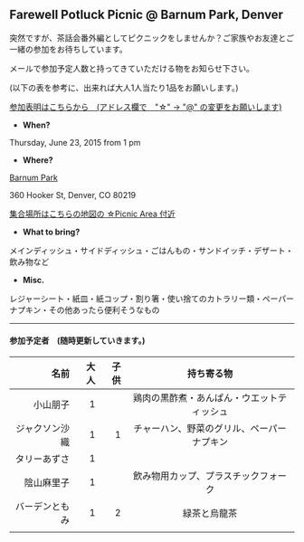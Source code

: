 ## Farewell Potluck Picnic @ Barnum Park, Denver
突然ですが、茶話会番外編としてピクニックをしませんか？ご家族やお友達とご一緒の参加をお待ちしています。

メールで参加予定人数と持ってきていただける物をお知らせ下さい。

(以下の表を参考に、出来れば大人1人当たり1品をお願いします。)

<a href="mailto:tomoko.kd☆gmail.com?subject=Farewell Potluck Picnic @ Barnum Park">参加表明はこちらから　(アドレス欄で　"☆" -> "@" の変更をお願いします)</a>


* __When?__ 

Thursday, June 23, 2015 from 1 pm


* __Where?__ 

[Barnum Park](https://www.google.com/maps/place/Barnum+Park/@39.7253119,-105.0288308,17z/data=!3m1!4b1!4m2!3m1!1s0x876c7f56fce4197f:0x6b22a7d3d8f9ed2e!6m1!1e1 "Where?")

360 Hooker St, Denver, CO 80219

[集合場所はこちらの地図の ☆Picnic Area 付近](http://www.denvergov.org/portals/747/documents/parkart/ParkArt_Barnum%20Park.pdf)

* __What to bring?__

メインディッシュ・サイドディッシュ・ごはんもの・サンドイッチ・デザート・飲み物など

* __Misc.__

レジャーシート・紙皿・紙コップ・割り箸・使い捨てのカトラリー類・ペーパーナプキン・その他あったら便利そうなもの

***
#### 参加予定者　(随時更新していきます。)
| 名前　|大人|子供| 持ち寄る物|
|--------:|---:|---:|:---------:|
|小山朋子 | 1| |鶏肉の黒酢煮・あんぱん・ウエットティッシュ|
|ジャクソン沙織| 1| 1|チャーハン、野菜のグリル、ペーパーナプキン |
|タリーあずさ| 1| | |
|陰山麻里子| 1| |飲み物用カップ、プラスチックフォーク|
|バーデンともみ| 1| 2|緑茶と烏龍茶|
| | | |
